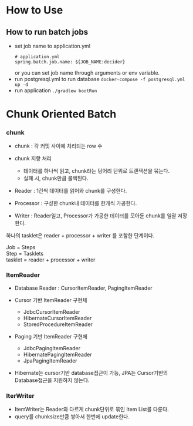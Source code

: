 
# How to Use

## How to run batch jobs

- set job name to application.yml
  ~~~
  # application.yml
  spring.batch.job.name: ${JOB_NAME:decider}
  ~~~
  or you can set job name through arguments or env variable.
- run postgresql.yml to run database
  `docker-compose -f postgresql.yml up -d`
- run application
  `./gradlew bootRun`

# Chunk Oriented Batch

### chunk

- chunk : 각 커밋 사이에 처리되는 row 수
- chunk 지향 처리
  - 데이터를 하나씩 읽고, chunk라는 덩어리 단위로 트랜잭션을 묶는다.
  - 실패 시, chunk만큼 롤백된다.

- Reader : 1건씩 데이터를 읽어와 chunk를 구성한다.
- Processor : 구성한 chunk내 데이터를 한개씩 가공한다.
- Writer : Reader일고, Processor가 가공한 데이터를 모아둔 chunk를 일괄 저장한다.

하나의 tasklet은 reader + processor + writer 를 포함한 단계이다.

Job = Steps  
Step = Tasklets  
tasklet = reader + processor + writer

### ItemReader

- Database Reader : CursorItemReader, PagingItemReader
- Cursor 기반 ItemReader 구현체
  - JdbcCursorItemReader
  - HibernateCursorItemReader
  - StoredProcedureItemReader
- Paging 기반 ItemReader 구현체
  - JdbcPagingItemReader
  - HibernatePagingItemReader
  - JpaPagingItemReader

- Hibernate는 cursor기반 database접근이 가능, JPA는 Cursor기반의 Database접근을 지원하지 않는다.

### IterWriter

- ItemWriter는 Reader와 다르게 chunk단위로 묶인 Item List를 다룬다.
- query를 chunksize만큼 쌓아서 한번에 update한다.
